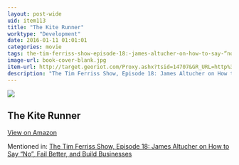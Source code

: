 ```yaml
---
layout: post-wide
uid: item113
title: "The Kite Runner"
worktype: "Development"
date: 2016-01-11 01:01:01
categories: movie
tags: the-tim-ferriss-show-episode-18:-james-altucher-on-how-to-say-“no”-fail-better-and-build-businesses
image-url: book-cover-blank.jpg
item-url: http://target.georiot.com/Proxy.ashx?tsid=14707&GR_URL=http%3A%2F%2Fwww.amazon.com%2FKite-Runner-10th-Anniversary%2Fdp%2F159463193X%2F%25E2%2580%25A0
description: "The Tim Ferriss Show, Episode 18: James Altucher on How to Say “No”, Fail Better, and Build Businesses"
---
```

<a href="http://target.georiot.com/Proxy.ashx?tsid=14707&GR_URL=http%3A%2F%2Fwww.amazon.com%2FKite-Runner-10th-Anniversary%2Fdp%2F159463193X%2F%25E2%2580%25A0" target="blank"><img src="../../../../img/thumbs/book-cover-blank.jpg" class="prod-img"></a>
<h2>The Kite Runner</h2>
<p><a class="btn btn-primary" href="http://target.georiot.com/Proxy.ashx?tsid=14707&GR_URL=http%3A%2F%2Fwww.amazon.com%2FKite-Runner-10th-Anniversary%2Fdp%2F159463193X%2F%25E2%2580%25A0" target="blank">View on Amazon</a><p>
<p>Mentioned in: <a href="http://fourhourworkweek.com/2014/07/11/james-altucher/" target="blank">The Tim Ferriss Show, Episode 18: James Altucher on How to Say “No”, Fail Better, and Build Businesses</a></p>
